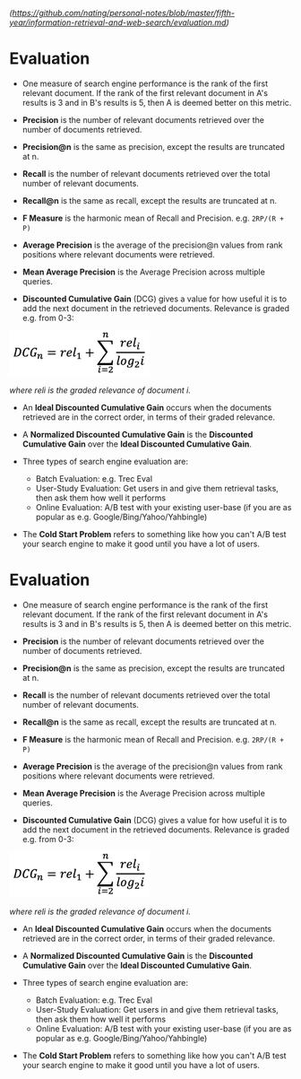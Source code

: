 
*(https://github.com/nating/personal-notes/blob/master/fifth-year/information-retrieval-and-web-search/evaluation.md)*

# Evaluation

* One measure of search engine performance is the rank of the first relevant document. If the rank of the first relevant document in A's results is 3 and in B's results is 5, then A is deemed better on this metric.

* **Precision** is the number of relevant documents retrieved over the number of documents retrieved.

* **Precision@n** is the same as precision, except the results are truncated at n.

* **Recall** is the number of relevant documents retrieved over the total number of relevant documents.

* **Recall@n** is the same as recall, except the results are truncated at n.

* **F Measure** is the harmonic mean of Recall and Precision. e.g. `2RP/(R + P)`

* **Average Precision** is the average of the precision@n values from rank positions where relevant documents were retrieved.

* **Mean Average Precision** is the Average Precision across multiple queries.

* **Discounted Cumulative Gain** (DCG) gives a value for how useful it is to add the next document in the retrieved documents. Relevance is graded e.g. from 0-3:

<img width="250" src="./assets/discounted-cumulative-gain.png" />

*where reli is the graded relevance of document i.*

* An **Ideal Discounted Cumulative Gain** occurs when the documents retrieved are in the correct order, in terms of their graded relevance.

* A **Normalized Discounted Cumulative Gain** is the **Discounted Cumulative Gain** over the **Ideal Discounted Cumulative Gain**.

* Three types of search engine evaluation are:
  * Batch Evaluation: e.g. Trec Eval
  * User-Study Evaluation: Get users in and give them retrieval tasks, then ask them how well it performs
  * Online Evaluation: A/B test with your existing user-base (if you are as popular as e.g. Google/Bing/Yahoo/Yahbingle)

* The **Cold Start Problem** refers to something like how you can't A/B test your search engine to make it good until you have a lot of users.

# Evaluation

* One measure of search engine performance is the rank of the first relevant document. If the rank of the first relevant document in A's results is 3 and in B's results is 5, then A is deemed better on this metric.

* **Precision** is the number of relevant documents retrieved over the number of documents retrieved.

* **Precision@n** is the same as precision, except the results are truncated at n.

* **Recall** is the number of relevant documents retrieved over the total number of relevant documents.

* **Recall@n** is the same as recall, except the results are truncated at n.

* **F Measure** is the harmonic mean of Recall and Precision. e.g. `2RP/(R + P)`

* **Average Precision** is the average of the precision@n values from rank positions where relevant documents were retrieved.

* **Mean Average Precision** is the Average Precision across multiple queries.

* **Discounted Cumulative Gain** (DCG) gives a value for how useful it is to add the next document in the retrieved documents. Relevance is graded e.g. from 0-3:

<img width="250" src="./assets/discounted-cumulative-gain.png" />

*where reli is the graded relevance of document i.*

* An **Ideal Discounted Cumulative Gain** occurs when the documents retrieved are in the correct order, in terms of their graded relevance.

* A **Normalized Discounted Cumulative Gain** is the **Discounted Cumulative Gain** over the **Ideal Discounted Cumulative Gain**.

* Three types of search engine evaluation are:
  * Batch Evaluation: e.g. Trec Eval
  * User-Study Evaluation: Get users in and give them retrieval tasks, then ask them how well it performs
  * Online Evaluation: A/B test with your existing user-base (if you are as popular as e.g. Google/Bing/Yahoo/Yahbingle)

* The **Cold Start Problem** refers to something like how you can't A/B test your search engine to make it good until you have a lot of users.
